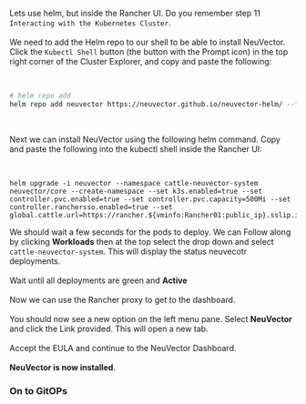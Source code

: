 Lets use helm, but inside the Rancher UI. Do you remember step 11 `Interacting with the Kubernetes Cluster`. 
<br>
<br>
We need to add the Helm repo to our shell to be able to install NeuVector. Click the `Kubectl Shell` button (the button with the Prompt icon) in the top right corner of the Cluster Explorer, and copy and paste the following: 

<br>

```bash
# helm repo add
helm repo add neuvector https://neuvector.github.io/neuvector-helm/ --force-update
```
<br>

Next we can install NeuVector using the following helm command. Copy and paste the following into the kubectl shell inside the Rancher UI: 

<br>

```bash:Rancher01
helm upgrade -i neuvector --namespace cattle-neuvector-system neuvector/core --create-namespace --set k3s.enabled=true --set controller.pvc.enabled=true --set controller.pvc.capacity=500Mi --set controller.ranchersso.enabled=true --set global.cattle.url=https://rancher.${vminfo:Rancher01:public_ip}.sslip.io
```

We should wait a few seconds for the pods to deploy. We can Follow along by clicking **Workloads** then at the top select the drop down and select `cattle-neuvector-system`. This will display the status neuvecotr deployments. 
<br>
<br>
Wait until all deployments are green and **Active**
<br>
<br>
Now we can use the Rancher proxy to get to the dashboard.
<br>
<br>
You should now see a new option on the left menu pane. Select **NeuVector** and click the Link provided. This will open a new tab. 
<br>
<br>
Accept the EULA and continue to the NeuVector Dashboard. 
<br>
<br>
**NeuVector is now installed**.

### On to GitOPs